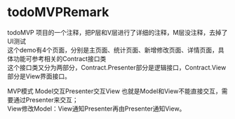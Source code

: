 # todoMVPRemark
todoMVP 项目的一个注释，把P层和V层进行了详细的注释，M层没注释，去掉了UI测试  
这个demo有4个页面，分别是主页面、统计页面、新增修改页面、详情页面，具体功能可参考相关的Contract接口类  
这个接口类又分为两部分，Contract.Presenter部分是逻辑接口，Contract.View部分是View界面接口。  

MVP模式 Model交互Presenter交互View
也就是Model和View不能直接交互，需要通过Presenter来交互；  
View修改Model：View通知Presenter再由Presenter通知View。



